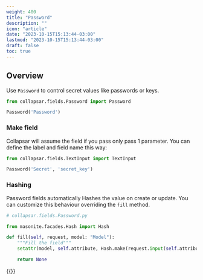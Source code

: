 ```yaml
---
weight: 400
title: "Password"
description: ""
icon: "article"
date: "2023-10-15T15:13:44-03:00"
lastmod: "2023-10-15T15:13:44-03:00"
draft: false
toc: true
---
```


## Overview
Use `Password` to control secret values like passwords or keys.


```python
from collapsar.fields.Password import Password

Password('Password')
```

### Make field

Collapsar will assume the field if you pass only pass 1 parameter. You can define the label and field name this way:

```python
from collapsar.fields.TextInput import TextInput

Password('Secret', 'secret_key')
```

### Hashing

Password fields automatically Hashes the value on create or update. You can customize this behaviour overriding the `fill` method.

```python
# collapsar.fields.Password.py

from masonite.facades.Hash import Hash

def fill(self, request, model: "Model"):
    """Fill the field"""
    setattr(model, self.attribute, Hash.make(request.input(self.attribute)))

    return None
```

{{<alert context="info" text="For advanced validations see [Validations](/docs/validation)."/>}}
